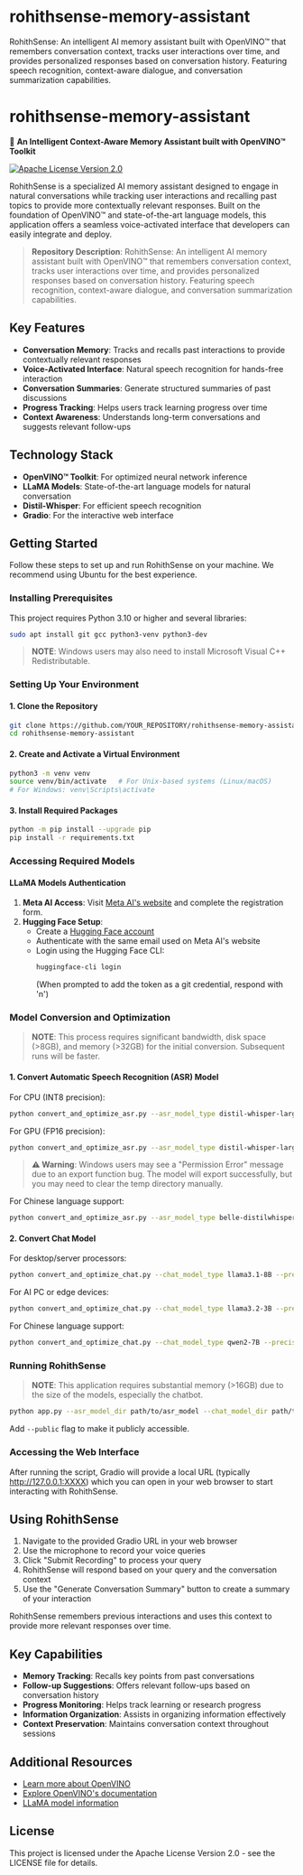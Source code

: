 # rohithsense-memory-assistant
RohithSense: An intelligent AI memory assistant built with OpenVINO™ that remembers conversation context, tracks user interactions over time, and provides personalized responses based on conversation history. Featuring speech recognition, context-aware dialogue, and conversation summarization capabilities.
# rohithsense-memory-assistant

🧠 **An Intelligent Context-Aware Memory Assistant built with OpenVINO™ Toolkit**

[![Apache License Version 2.0](https://img.shields.io/badge/license-Apache%202.0-blue)](LICENSE)

RohithSense is a specialized AI memory assistant designed to engage in natural conversations while tracking user interactions and recalling past topics to provide more contextually relevant responses. Built on the foundation of OpenVINO™ and state-of-the-art language models, this application offers a seamless voice-activated interface that developers can easily integrate and deploy.

> **Repository Description**: RohithSense: An intelligent AI memory assistant built with OpenVINO™ that remembers conversation context, tracks user interactions over time, and provides personalized responses based on conversation history. Featuring speech recognition, context-aware dialogue, and conversation summarization capabilities.

## Key Features

- **Conversation Memory**: Tracks and recalls past interactions to provide contextually relevant responses
- **Voice-Activated Interface**: Natural speech recognition for hands-free interaction
- **Conversation Summaries**: Generate structured summaries of past discussions
- **Progress Tracking**: Helps users track learning progress over time
- **Context Awareness**: Understands long-term conversations and suggests relevant follow-ups

## Technology Stack

- **OpenVINO™ Toolkit**: For optimized neural network inference
- **LLaMA Models**: State-of-the-art language models for natural conversation
- **Distil-Whisper**: For efficient speech recognition
- **Gradio**: For the interactive web interface

## Getting Started

Follow these steps to set up and run RohithSense on your machine. We recommend using Ubuntu for the best experience.

### Installing Prerequisites

This project requires Python 3.10 or higher and several libraries:

```bash
sudo apt install git gcc python3-venv python3-dev
```

> **NOTE**: Windows users may also need to install Microsoft Visual C++ Redistributable.

### Setting Up Your Environment

#### 1. Clone the Repository

```bash
git clone https://github.com/YOUR_REPOSITORY/rohithsense-memory-assistant.git
cd rohithsense-memory-assistant
```

#### 2. Create and Activate a Virtual Environment

```bash
python3 -m venv venv
source venv/bin/activate   # For Unix-based systems (Linux/macOS)
# For Windows: venv\Scripts\activate
```

#### 3. Install Required Packages

```bash
python -m pip install --upgrade pip 
pip install -r requirements.txt
```

### Accessing Required Models

#### LLaMA Models Authentication

1. **Meta AI Access**: Visit [Meta AI's website](https://ai.meta.com/resources/models-and-libraries/llama-downloads/) and complete the registration form.
2. **Hugging Face Setup**:
   - Create a [Hugging Face account](https://huggingface.co/join)
   - Authenticate with the same email used on Meta AI's website
   - Login using the Hugging Face CLI:
     ```bash
     huggingface-cli login
     ```
     (When prompted to add the token as a git credential, respond with 'n')

### Model Conversion and Optimization

> **NOTE**: This process requires significant bandwidth, disk space (>8GB), and memory (>32GB) for the initial conversion. Subsequent runs will be faster.

#### 1. Convert Automatic Speech Recognition (ASR) Model

For CPU (INT8 precision):
```bash
python convert_and_optimize_asr.py --asr_model_type distil-whisper-large-v3 --precision int8
```

For GPU (FP16 precision):
```bash
python convert_and_optimize_asr.py --asr_model_type distil-whisper-large-v3
```

> **⚠️ Warning**: Windows users may see a "Permission Error" message due to an export function bug. The model will export successfully, but you may need to clear the temp directory manually.

For Chinese language support:
```bash
python convert_and_optimize_asr.py --asr_model_type belle-distilwhisper-large-v2-zh --precision int8
```

#### 2. Convert Chat Model

For desktop/server processors:
```bash
python convert_and_optimize_chat.py --chat_model_type llama3.1-8B --precision int4
```

For AI PC or edge devices:
```bash
python convert_and_optimize_chat.py --chat_model_type llama3.2-3B --precision int4
```

For Chinese language support:
```bash
python convert_and_optimize_chat.py --chat_model_type qwen2-7B --precision int4
```

### Running RohithSense

> **NOTE**: This application requires substantial memory (>16GB) due to the size of the models, especially the chatbot.

```bash
python app.py --asr_model_dir path/to/asr_model --chat_model_dir path/to/chat_model
```

Add `--public` flag to make it publicly accessible.

### Accessing the Web Interface

After running the script, Gradio will provide a local URL (typically http://127.0.0.1:XXXX) which you can open in your web browser to start interacting with RohithSense.

## Using RohithSense

1. Navigate to the provided Gradio URL in your web browser
2. Use the microphone to record your voice queries
3. Click "Submit Recording" to process your query
4. RohithSense will respond based on your query and the conversation context
5. Use the "Generate Conversation Summary" button to create a summary of your interaction

RohithSense remembers previous interactions and uses this context to provide more relevant responses over time.

## Key Capabilities

- **Memory Tracking**: Recalls key points from past conversations
- **Follow-up Suggestions**: Offers relevant follow-ups based on conversation history
- **Progress Monitoring**: Helps track learning or research progress
- **Information Organization**: Assists in organizing information effectively
- **Context Preservation**: Maintains conversation context throughout sessions

## Additional Resources

- [Learn more about OpenVINO](https://www.intel.com/content/www/us/en/developer/tools/openvino-toolkit/overview.html)
- [Explore OpenVINO's documentation](https://docs.openvino.ai/latest/index.html)
- [LLaMA model information](https://ai.meta.com/llama/)

## License

This project is licensed under the Apache License Version 2.0 - see the LICENSE file for details.
